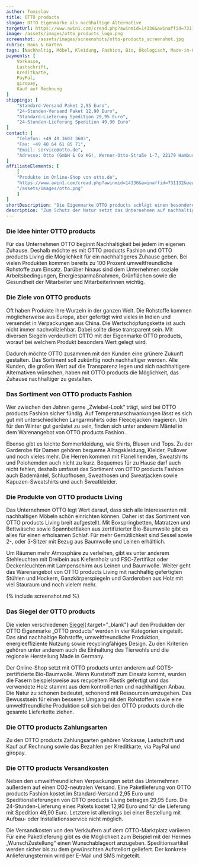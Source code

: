 ```yaml
---
author: Tomislav
title: OTTO products
slogan: OTTO Eigenmarke als nachhaltige Alternative
targetUrl: https://www.awin1.com/cread.php?awinmid=14336&awinaffid=731132&ued=https%3A%2F%2Fwww.otto.de%2Fsuche%2Fotto%2520products%2F
image: /assets/images/otto_products_logo.png
screenshot: /assets/images/screenshots/otto-products_screenshot.jpg
rubric: Haus & Garten
tags: [Nachhaltig, Möbel, Kleidung, Fashion, Bio, Ökologisch, Made-in-Germany]
payments: [
    Vorkasse,
    Lastschrift,
    Kreditkarte,
    PayPal,
    giropay,
    Kauf auf Rechnung
]
shippings: [
    "Standard-Versand Paket 2,95 Euro",
    "24-Stunden-Versand Paket 12,90 Euro",
    "Standard-Lieferung Spedition 29,95 Euro",
    "24-Stunden-Lieferung Spedition 49,90 Euro"
]
contact: [
    "Telefon: +49 40 3603 3603",
    "Fax: +49 40 64 61 85 71",
    "Email: service@otto.de",
    "Adresse: Otto (GmbH & Co KG), Werner-Otto-Straße 1-7, 22179 Hamburg"
]
affiliateElements: [
    [
    "Produkte im Online-Shop von otto.de", 
    "https://www.awin1.com/cread.php?awinmid=14336&awinaffid=731132&ued=https%3A%2F%2Fwww.otto.de%2Fsuche%2Fotto%2520products%2F", 
    "/assets/images/otto.png"
    ]
]
shortDescription: "Die Eigenmarke OTTO products schlägt einen besonderen Weg in Richtung Nachhaltigkeit ein. Das beginnt bei Mode und geht weiter mit Möbeln und Einrichtung."
description: "Zum Schutz der Natur setzt das Unternehmen auf nachhaltige Rohstoffe sowie auf ein Umdenken in der Produktion. Auf den Produkten unter der Bezeichnung „OTTO products“ finden sich unterschiedliche Nachhaltigkeitssiegel. Diese betreffen die verwendeten Rohstoffe sowie die Produktionsweisen. Die Kennzeichnung gibt es aber nur, wenn die eigenen Ansprüche erfüllt sind."
---
```


### Die Idee hinter OTTO products

Für das Unternehmen OTTO beginnt Nachhaltigkeit bei jedem im eigenen Zuhause. Deshalb möchte es mit OTTO products Fashion und OTTO products Living die Möglichkeit für ein nachhaltigeres Zuhause geben. Bei vielen Produkten kommen bereits zu 100 Prozent umweltfreundliche Rohstoffe zum Einsatz. Darüber hinaus sind dem Unternehmen soziale Arbeitsbedingungen, Energiesparmaßnahmen, Grünflächen sowie die Gesundheit der Mitarbeiter und Mitarbeiterinnen wichtig.

### Die Ziele von OTTO products

Oft haben Produkte ihre Wurzeln in der ganzen Welt. Die Rohstoffe kommen möglicherweise aus Europa, aber gefertigt wird vieles in Indien und versendet in Verpackungen aus China. Die Wertschöpfungskette ist auch nicht immer nachvollziehbar. Dabei sollte diese transparent sein. Mit diversen Siegeln verdeutlicht OTTO mit der Eigenmarke OTTO products, worauf bei welchem Produkt besonders Wert gelegt wird.

Dadurch möchte OTTO zusammen mit den Kunden eine grünere Zukunft gestalten. Das Sortiment soll zukünftig noch nachhaltiger werden. Alle Kunden, die großen Wert auf die Transparenz legen und sich nachhaltigere Alternativen wünschen, haben mit OTTO products die Möglichkeit, das Zuhause nachhaltiger zu gestalten.

### Das Sortiment von OTTO products Fashion

Wer zwischen den Jahren gerne „Zwiebel-Look“ trägt, wird bei OTTO products Fashion sicher fündig. Auf Temperaturschwankungen lässt es sich gut mit unterschiedlichen Langarmshirts oder Fleecejacken reagieren. Um für den Winter gut gerüstet zu sein, finden sich unter anderem Mäntel in dem Warenangebot von OTTO products Fashion.

Ebenso gibt es leichte Sommerkleidung, wie Shirts, Blusen und Tops. Zu der Garderobe für Damen gehören bequeme Alltagskleidung, Kleider, Pullover und noch vieles mehr. Die Herren kommen mit Flanellhemden, Sweatshirts und Polohemden auch nicht zu kurz. Bequemes für zu Hause darf auch nicht fehlen, deshalb umfasst das Sortiment von OTTO products Fashion auch Bademäntel, Schlupfhosen, Sweathosen und Sweatjacken sowie Kapuzen-Sweatshirts und auch Sweatkleider.

### Die Produkte von OTTO products Living

Das Unternehmen OTTO legt Wert darauf, dass sich alle Interessenten mit nachhaltigen Möbeln schön einrichten können. Daher ist das Sortiment von OTTO products Living breit aufgestellt. Mit Boxspringbetten, Matratzen und Bettwäsche sowie Spannbettlaken aus zertifizierter Bio-Baumwolle gibt es alles für einen erholsamen Schlaf. Für mehr Gemütlichkeit sind Sessel sowie 2-, oder 3-Sitzer mit Bezug aus Baumwolle und Leinen erhältlich.

Um Räumen mehr Atmosphäre zu verleihen, gibt es unter anderem Stehleuchten mit Dreibein aus Kiefernholz und FSC-Zertifikat oder Deckenleuchten mit Lampenschirm aus Leinen und Baumwolle. Weiter geht das Warenangebot von OTTO products Living mit nachhaltig gefertigten Stühlen und Hockern, Ganzkörperspiegeln und Garderoben aus Holz mit viel Stauraum und noch vielem mehr.

{% include screenshot.md %}

### Das Siegel der OTTO products

Die vielen verschiedenen [Siegel](https://www.otto.de/shoppages/nachhaltigkeit/nachhaltiges_engagement/umweltfreundlich-bestellen/anspruch-an-nachhaltige-artikel-und-siegel){:target="_blank"} auf den Produkten der OTTO Eigenmarke „OTTO products“ werden in vier Kategorien eingeteilt. Das sind nachhaltige Rohstoffe, umweltfreundliche Produktion, energieeffiziente Nutzung sowie recyclingfähiges Design. Zu den Kriterien gehören unter anderem auch die Einhaltung des Tierwohls und die regionale Herstellung Made in Germany.

Der Online-Shop setzt mit OTTO products unter anderem auf GOTS-zertifizierte Bio-Baumwolle. Wenn Kunststoff zum Einsatz kommt, wurden die Fasern beispielsweise aus recyceltem Plastik gefertigt und das verwendete Holz stammt aus dem kontrollierten und nachhaltigen Anbau. Die Natur zu schonen bedeutet, schonend mit Ressourcen umzugehen. Das Bewusstsein für einen besseren Umgang mit den Rohstoffen sowie eine umweltfreundliche Produktion soll sich bei den OTTO products durch die gesamte Lieferkette ziehen.

### Die OTTO products Zahlungsarten

Zu den OTTO products Zahlungsarten gehören Vorkasse, Lastschrift und Kauf auf Rechnung sowie das Bezahlen per Kreditkarte, via PayPal und giropay.

### Die OTTO products Versandkosten

Neben den umweltfreundlichen Verpackungen setzt das Unternehmen außerdem auf einen CO2-neutralen Versand. Eine Paketlieferung von OTTO products Fashion kostet im Standard-Versand 2,95 Euro und Speditionslieferungen von OTTO products Living betragen 29,95 Euro. Die 24-Stunden-Lieferung eines Pakets kostet 12,90 Euro und für die Lieferung mit Spedition 49,90 Euro. Letztere ist allerdings bei einer Bestellung mit Aufbau- oder Installationsservice nicht möglich.

Die Versandkosten von den Verkäufern auf dem OTTO-Marktplatz variieren. Für eine Paketlieferung gibt es die Möglichkeit zum Beispiel mit der Hermes „WunschZustellung“ einen Wunschablageort anzugeben. Speditionsartikel werden sicher bis zu dem gewünschten Aufstellort geliefert. Der konkrete Anlieferungstermin wird per E-Mail und SMS mitgeteilt.